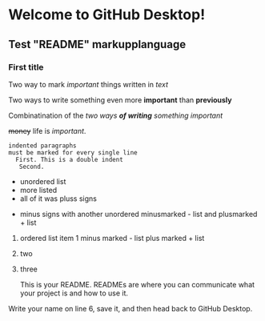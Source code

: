 # Welcome to GitHub Desktop!

## Test "README" markupplanguage

### First title

Two way to mark *important* things written in _text_

Two ways to write something even more **important** than __previously__

Combinatination of the _two ways **of writing** something important_

~~money~~ life is _important_.

    indented paragraphs  
    must be marked for every single line  
      First. This is a double indent    
       Second.  

+ unordered list
+ more listed
+ all of it was pluss signs
- minus signs with another unordered minusmarked - list and plusmarked + list 
1. ordered list item 1 minus marked - list plus marked + list
2. two
3. three

      This is your README. READMEs are where you can communicate what your project is and how to use it.  

Write your name on line 6, save it, and then head back to GitHub Desktop.
